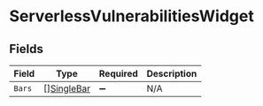 # ServerlessVulnerabilitiesWidget


## Fields

| Field                                           | Type                                            | Required                                        | Description                                     |
| ----------------------------------------------- | ----------------------------------------------- | ----------------------------------------------- | ----------------------------------------------- |
| `Bars`                                          | [][SingleBar](../../models/shared/singlebar.md) | :heavy_minus_sign:                              | N/A                                             |